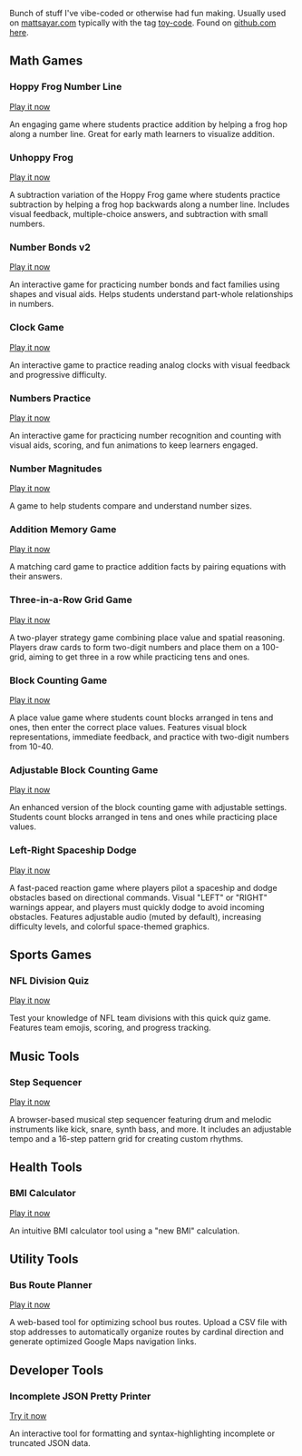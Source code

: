 Bunch of stuff I've vibe-coded or otherwise had fun making. Usually used on [mattsayar.com](https://mattsayar.com) typically with the tag [toy-code](https://mattsayar.com/tags/toy-code/). Found on [github.com here](https://github.com/MattSayar/toy-code).

## Math Games

### Hoppy Frog Number Line
[Play it now](https://code.mattsayar.com/hoppy-frog.html)

An engaging game where students practice addition by helping a frog hop along a number line. Great for early math learners to visualize addition.

### Unhoppy Frog
[Play it now](https://code.mattsayar.com/hoppy-frog-subtraction.html)

A subtraction variation of the Hoppy Frog game where students practice subtraction by helping a frog hop backwards along a number line. Includes visual feedback, multiple-choice answers, and subtraction with small numbers.

### Number Bonds v2
[Play it now](https://code.mattsayar.com/number_bonds_v2.html)

An interactive game for practicing number bonds and fact families using shapes and visual aids. Helps students understand part-whole relationships in numbers.

### Clock Game
[Play it now](https://code.mattsayar.com/clock-game.html)

An interactive game to practice reading analog clocks with visual feedback and progressive difficulty.

### Numbers Practice
[Play it now](https://code.mattsayar.com/numbers-practice.html)

An interactive game for practicing number recognition and counting with visual aids, scoring, and fun animations to keep learners engaged.

### Number Magnitudes
[Play it now](https://code.mattsayar.com/number-magnitudes.html)

A game to help students compare and understand number sizes.

### Addition Memory Game
[Play it now](https://code.mattsayar.com/addition-memory-matching.html)

A matching card game to practice addition facts by pairing equations with their answers.

### Three-in-a-Row Grid Game
[Play it now](https://code.mattsayar.com/grid-game.html)

A two-player strategy game combining place value and spatial reasoning. Players draw cards to form two-digit numbers and place them on a 100-grid, aiming to get three in a row while practicing tens and ones.

### Block Counting Game
[Play it now](https://code.mattsayar.com/block-counting-game.html)

A place value game where students count blocks arranged in tens and ones, then enter the correct place values. Features visual block representations, immediate feedback, and practice with two-digit numbers from 10-40.

### Adjustable Block Counting Game
[Play it now](https://code.mattsayar.com/block-counting-game-adjustable.html)

An enhanced version of the block counting game with adjustable settings. Students count blocks arranged in tens and ones while practicing place values. 

### Left-Right Spaceship Dodge
[Play it now](https://code.mattsayar.com/left-right-spaceship-dodge.html)

A fast-paced reaction game where players pilot a spaceship and dodge obstacles based on directional commands. Visual "LEFT" or "RIGHT" warnings appear, and players must quickly dodge to avoid incoming obstacles. Features adjustable audio (muted by default), increasing difficulty levels, and colorful space-themed graphics.

## Sports Games

### NFL Division Quiz
[Play it now](https://code.mattsayar.com/nfl-divisions-quiz.html)

Test your knowledge of NFL team divisions with this quick quiz game. Features team emojis, scoring, and progress tracking.

## Music Tools

### Step Sequencer
[Play it now](https://code.mattsayar.com/matts-step-sequencer.html)

A browser-based musical step sequencer featuring drum and melodic instruments like kick, snare, synth bass, and more. It includes an adjustable tempo and a 16-step pattern grid for creating custom rhythms.

## Health Tools

### BMI Calculator
[Play it now](https://code.mattsayar.com/new-bmi-calc.html)

An intuitive BMI calculator tool using a "new BMI" calculation.

## Utility Tools

### Bus Route Planner
[Play it now](https://code.mattsayar.com/bus-route-planner.html)

A web-based tool for optimizing school bus routes. Upload a CSV file with stop addresses to automatically organize routes by cardinal direction and generate optimized Google Maps navigation links.

## Developer Tools

### Incomplete JSON Pretty Printer
[Try it now](https://code.mattsayar.com/partial-json-prettyprint.html)

An interactive tool for formatting and syntax-highlighting incomplete or truncated JSON data.